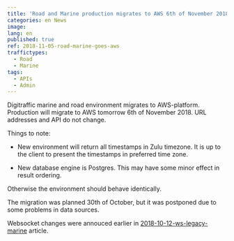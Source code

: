 ```yaml
---
title: 'Road and Marine production migrates to AWS 6th of November 2018'
categories: en News
image:
lang: en
published: true
ref: 2018-11-05-road-marine-goes-aws
traffictypes:
  - Road
  - Marine
tags:
  - APIs
  - Admin
---
```


Digitraffic marine and road environment migrates to AWS-platform. Production will migrate to AWS tomorrow 6th of November 2018.
URL addresses and API do not change.

Things to note:

* New environment will return all timestamps in Zulu timezone. It is up to the client to present the timestamps in preferred time zone.

* New database engine is Postgres. This may have some minor effect in result ordering.
 
Otherwise the environment should behave identically.

The migration was planned 30th of October, but it was postponed due to some problems in data sources.

Websocket changes were annouced earlier in 
[2018-10-12-ws-legacy-marine](http://www.digitraffic.fi/en/news/2018/10/12/ws-legacy-marine-en.html)
article.